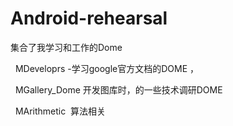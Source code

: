 # Android-rehearsal
 集合了我学习和工作的Dome
  
   MDeveloprs -学习google官方文档的DOME ，
   
   
   MGallery_Dome 开发图库时，的一些技术调研DOME
    
   MArithmetic  算法相关
